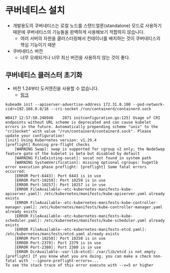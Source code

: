 # 쿠버네티스 설치
- 개발용도의 쿠버네티스는 로컬 노드를 스탠드얼론(standalone) 모드로 사용하기 때문에 쿠버네티스의 기능들을 완벽하게 사용해보기 적합하지 않습니다.
	- 여러 서버의 자원을 클러스터링해서 컨테이너를 배치하는 것이 쿠버네티스의 핵심 기능이기 때문
- 쿠버네티스 버전
	- 너무 오래되거나 너무 최신 버전을 사용하지 않는 것이 좋다.

## 쿠버네티스 클러스터 초기화
- 버전 1.24부터 도커엔진을 사용할 수 없습니다.
	- [링크](https://kubernetes.io/docs/setup/production-environment/container-runtimes/)
```
kubeadm init --apiserver-advertise-address 172.31.0.100 --pod-network-cidr=192.168.0.0/16 --cri-socket /run/containerd/containerd.sock

W0417 12:57:50.246946    2871 initconfiguration.go:125] Usage of CRI endpoints without URL scheme is deprecated and can cause kubelet errors in the future. Automatically prepending scheme "unix" to the "criSocket" with value "/run/containerd/containerd.sock". Please update your configuration!
[init] Using Kubernetes version: v1.29.4
[preflight] Running pre-flight checks
	[WARNING Swap]: swap is supported for cgroup v2 only; the NodeSwap feature gate of the kubelet is beta but disabled by default
	[WARNING FileExisting-socat]: socat not found in system path
	[WARNING SystemVerification]: missing optional cgroups: hugetlb
error execution phase preflight: [preflight] Some fatal errors occurred:
	[ERROR Port-6443]: Port 6443 is in use
	[ERROR Port-10259]: Port 10259 is in use
	[ERROR Port-10257]: Port 10257 is in use
	[ERROR FileAvailable--etc-kubernetes-manifests-kube-apiserver.yaml]: /etc/kubernetes/manifests/kube-apiserver.yaml already exists
	[ERROR FileAvailable--etc-kubernetes-manifests-kube-controller-manager.yaml]: /etc/kubernetes/manifests/kube-controller-manager.yaml already exists
	[ERROR FileAvailable--etc-kubernetes-manifests-kube-scheduler.yaml]: /etc/kubernetes/manifests/kube-scheduler.yaml already exists
	[ERROR FileAvailable--etc-kubernetes-manifests-etcd.yaml]: /etc/kubernetes/manifests/etcd.yaml already exists
	[ERROR Port-10250]: Port 10250 is in use
	[ERROR Port-2379]: Port 2379 is in use
	[ERROR Port-2380]: Port 2380 is in use
	[ERROR DirAvailable--var-lib-etcd]: /var/lib/etcd is not empty
[preflight] If you know what you are doing, you can make a check non-fatal with `--ignore-preflight-errors=...`
To see the stack trace of this error execute with --v=5 or higher
```

